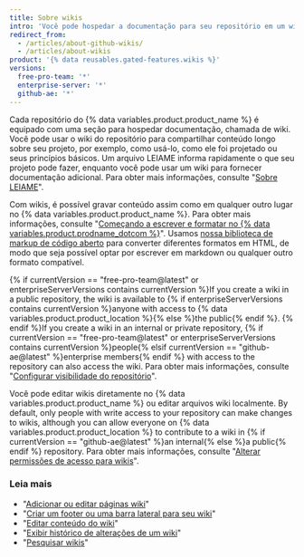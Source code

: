 ```yaml
---
title: Sobre wikis
intro: 'Você pode hospedar a documentação para seu repositório em um wiki para que outras pessoas possam usar e contribuir com seu projeto.'
redirect_from:
  - /articles/about-github-wikis/
  - /articles/about-wikis
product: '{% data reusables.gated-features.wikis %}'
versions:
  free-pro-team: '*'
  enterprise-server: '*'
  github-ae: '*'
---
```


Cada repositório do {% data variables.product.product_name %} é equipado com uma seção para hospedar documentação, chamada de wiki. Você pode usar o wiki do repositório para compartilhar conteúdo longo sobre seu projeto, por exemplo, como usá-lo, como ele foi projetado ou seus princípios básicos. Um arquivo LEIAME informa rapidamente o que seu projeto pode fazer, enquanto você pode usar um wiki para fornecer documentação adicional. Para obter mais informações, consulte "[Sobre LEIAME](/articles/about-readmes)".

Com wikis, é possível gravar conteúdo assim como em qualquer outro lugar no {% data variables.product.product_name %}. Para obter mais informações, consulte "[Começando a escrever e formatar no {% data variables.product.prodname_dotcom %}](/articles/getting-started-with-writing-and-formatting-on-github)". Usamos [nossa biblioteca de markup de código aberto](https://github.com/github/markup) para converter diferentes formatos em HTML, de modo que seja possível optar por escrever em markdown ou qualquer outro formato compatível.

{% if currentVersion == "free-pro-team@latest" or enterpriseServerVersions contains currentVersion %}If you create a wiki in a public repository, the wiki is available to {% if enterpriseServerVersions contains currentVersion %}anyone with access to {% data variables.product.product_location %}{% else %}the public{% endif %}. {% endif %}If you create a wiki in an internal or private repository, {% if currentVersion == "free-pro-team@latest" or enterpriseServerVersions contains currentVersion %}people{% elsif currentVersion == "github-ae@latest" %}enterprise members{% endif %} with access to the repository can also access the wiki. Para obter mais informações, consulte "[Configurar visibilidade do repositório](/articles/setting-repository-visibility)".

Você pode editar wikis diretamente no {% data variables.product.product_name %} ou editar arquivos wiki localmente. By default, only people with write access to your repository can make changes to wikis, although you can allow everyone on {% data variables.product.product_location %} to contribute to a wiki in {% if currentVersion == "github-ae@latest" %}an internal{% else %}a public{% endif %} repository. Para obter mais informações, consulte "[Alterar permissões de acesso para wikis](/articles/changing-access-permissions-for-wikis)".

### Leia mais

- "[Adicionar ou editar páginas wiki](/articles/adding-or-editing-wiki-pages)"
- "[Criar um footer ou uma barra lateral para seu wiki](/articles/creating-a-footer-or-sidebar-for-your-wiki)"
- "[Editar conteúdo do wiki](/articles/editing-wiki-content)"
- "[Exibir histórico de alterações de um wiki](/articles/viewing-a-wiki-s-history-of-changes)"
- "[Pesquisar wikis](/articles/searching-wikis)"
